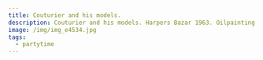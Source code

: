 ```yaml
---
title: Couturier and his models.
description: Couturier and his models. Harpers Bazar 1963. Oilpainting 50cm x 60cm.
image: /img/img_e4534.jpg
tags:
  - partytime
---
```

